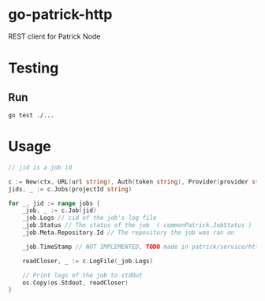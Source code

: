 # go-patrick-http

REST client for Patrick Node

# Testing


## Run

```
go test ./...
```


# Usage

```go
// jid is a job id

c := New(ctx, URL(url string), Auth(token string), Provider(provider string))
jids, _ := c.Jobs(projectId string)

for _, jid := range jobs {
    _job, _ := c.Job(jid)
    _job.Logs // cid of the job's log file
    _job.Status // The status of the job  ( commonPatrick.JobStatus )
    _job.Meta.Repository.Id // The repository the job was ran on

    _job.TimeStamp // NOT IMPLEMENTED, TODO made in patrick/service/http_job.go

    readCloser, _ := c.LogFile(_job.Logs)

    // Print logs of the job to stdOut
    os.Copy(os.Stdout, readCloser)
}

```






